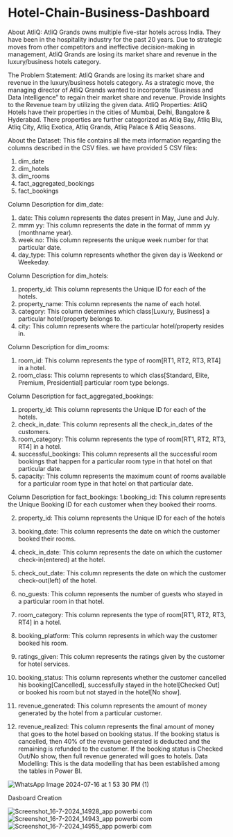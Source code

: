 # Hotel-Chain-Business-Dashboard
About AtliQ:
AtliQ Grands owns multiple five-star hotels across India. They have been in the hospitality industry for the past 20 years. Due to strategic moves from other competitors and ineffective decision-making in management, AtliQ Grands are losing its market share and revenue in the luxury/business hotels category.

The Problem Statement:
AtliQ Grands are losing its market share and revenue in the luxury/business hotels category.
As a strategic move, the managing director of AtliQ Grands wanted to incorporate “Business and Data Intelligence” to regain their market share and revenue.
Provide Insights to the Revenue team by utilizing the given data.
AtliQ Properties:
AtliQ Hotels have their properties in the cities of Mumbai, Delhi, Bangalore & Hyderabad. There properties are further categorized as Atliq Bay, Atliq Blu, Atliq City, Atliq Exotica, Atliq Grands, Atliq Palace & Atliq Seasons.

About the Dataset:
This file contains all the meta information regarding the columns described in the CSV files. we have provided 5 CSV files:
1. dim_date
2. dim_hotels
3. dim_rooms
4. fact_aggregated_bookings
5. fact_bookings

Column Description for dim_date:
1. date: This column represents the dates present in May, June and July.
2. mmm yy: This column represents the date in the format of mmm yy (monthname year).
3. week no: This column represents the unique week number for that particular date.
4. day_type: This column represents whether the given day is Weekend or Weekeday.

Column Description for dim_hotels:
1. property_id: This column represents the Unique ID for each of the hotels.
2. property_name: This column represents the name of each hotel.
3. category: This column determines which class[Luxury, Business] a particular hotel/property belongs to.
4. city: This column represents where the particular hotel/property resides in.

Column Description for dim_rooms:
1. room_id: This column represents the type of room[RT1, RT2, RT3, RT4] in a hotel.
2. room_class: This column represents to which class[Standard, Elite, Premium, Presidential] particular room type belongs.

Column Description for fact_aggregated_bookings:
1. property_id: This column represents the Unique ID for each of the hotels.
2. check_in_date: This column represents all the check_in_dates of the customers.
3. room_category: This column represents the type of room[RT1, RT2, RT3, RT4] in a hotel.
4. successful_bookings: This column represents all the successful room bookings that happen for a particular room type in that hotel on that particular date.
5. capacity: This column represents the maximum count of rooms available for a particular room type in that hotel on that particular date.

Column Description for fact_bookings:
1.booking_id: This column represents the Unique Booking ID for each customer when they booked their rooms.

2. property_id: This column represents the Unique ID for each of the hotels
  
3. booking_date: This column represents the date on which the customer booked their rooms.
  
4. check_in_date: This column represents the date on which the customer check-in(entered) at the hotel.
  
5. check_out_date: This column represents the date on which the customer check-out(left) of the hotel.
  
6. no_guests: This column represents the number of guests who stayed in a particular room in that hotel.
  
7. room_category: This column represents the type of room[RT1, RT2, RT3, RT4] in a hotel.
  
8. booking_platform: This column represents in which way the customer booked his room.
  
9. ratings_given: This column represents the ratings given by the customer for hotel services.
  
10. booking_status: This column represents whether the customer cancelled his booking[Cancelled], successfully stayed in the hotel[Checked Out] or booked his room but not stayed in the hotel[No show].
  
11. revenue_generated: This column represents the amount of money generated by the hotel from a particular customer.
    
12. revenue_realized: This column represents the final amount of money that goes to the hotel based on booking status. If the booking status is cancelled, then 40% of the revenue generated is deducted and the
remaining is refunded to the customer. If the booking status is Checked Out/No show, then full revenue generated will goes to hotels.
Data Modelling:
This is the data modelling that has been established among the tables in Power BI.

![WhatsApp Image 2024-07-16 at 1 53 30 PM (1)](https://github.com/user-attachments/assets/54b346f7-2a5a-4704-985a-a95744f308ba)

Dasboard Creation

![Screenshot_16-7-2024_14928_app powerbi com](https://github.com/user-attachments/assets/3f79c6c4-9880-49cc-9492-d2d6f77c75d3)
![Screenshot_16-7-2024_14943_app powerbi com](https://github.com/user-attachments/assets/df9dc833-f343-4c21-a212-a133740f66f1)
![Screenshot_16-7-2024_14955_app powerbi com](https://github.com/user-attachments/assets/ed842766-9c0e-4bbd-9f3d-93cddb2e89aa)


